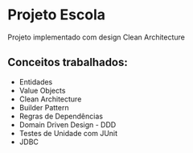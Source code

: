 # Projeto Escola

Projeto implementado com design Clean Architecture


## Conceitos trabalhados:

- Entidades
- Value Objects
- Clean Architecture
- Builder Pattern
- Regras de Dependências
- Domain Driven Design - DDD
- Testes de Unidade com JUnit
- JDBC

